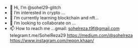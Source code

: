 - 👋 Hi, I’m @sohel29-glitch
- 👀 I’m interested in crypto ...
- 🌱 I’m currently learning blockchain and nft...
- 💞️ I’m looking to collaborate on ...
- 📫 How to reach me ...gmail: sohelreza.t9f@gmail.com telegram:t.me/SohelReza29 https://medium.com/@sohelreza https://www.instagram.com/repon.khaan/

<!---
sohel29-glitch/sohel29-glitch is a ✨ special ✨ repository because its `README.md` (this file) appears on your GitHub profile.
You can click the Preview link to take a look at your changes.
--->

